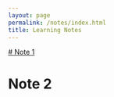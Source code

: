```yaml
---
layout: page
permalink: /notes/index.html
title: Learning Notes
---
```


[# Note 1](https://swang81.github.io/TechnicalNotes/)

# Note 2